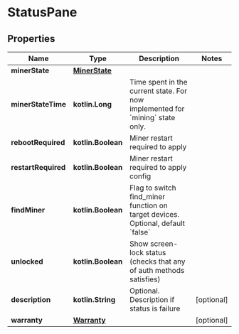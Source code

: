 
# StatusPane

## Properties
| Name | Type | Description | Notes |
| ------------ | ------------- | ------------- | ------------- |
| **minerState** | [**MinerState**](MinerState.md) |  |  |
| **minerStateTime** | **kotlin.Long** | Time spent in the current state. For now implemented for &#x60;mining&#x60; state only. |  |
| **rebootRequired** | **kotlin.Boolean** | Miner restart required to apply |  |
| **restartRequired** | **kotlin.Boolean** | Miner restart required to apply config |  |
| **findMiner** | **kotlin.Boolean** | Flag to switch find_miner function on target devices. Optional, default &#x60;false&#x60; |  |
| **unlocked** | **kotlin.Boolean** | Show screen-lock status (checks that  any of auth methods satisfies) |  |
| **description** | **kotlin.String** | Optional. Description if status is failure |  [optional] |
| **warranty** | [**Warranty**](Warranty.md) |  |  [optional] |



